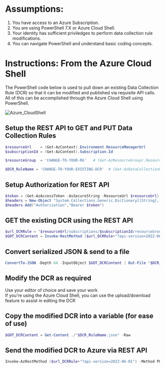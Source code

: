# Assumptions:
1. You have access to an Azure Subscription.
2. You are using PowerShell 7.X or Azure Cloud Shell.
3. Your identity has sufficient priviledges to perform data collection rule modifications.
4. You can navigate PowerShell and understand basic coding concepts.

# Instructions: From the Azure Cloud Shell
The PowerShell code below is used to pull down an existing Data Collection Rule (DCR) so that it can be modified and published via requisite API calls.
All of this can be accomplished through the Azure Cloud Shell using PowerShell.


![Azure_CloudShell](https://user-images.githubusercontent.com/32214072/231885364-9a989838-9ec7-4df3-8cdf-66dd059586f0.png)


## Setup the REST API to GET and PUT Data Collection Rules <br />
```PowerShell
$resourceUrl    = (Get-AzContext).Environment.ResourceManagerUrl
$subscriptionId = (Get-AzContext).Subscription.Id
```

```PowerShell
$resourceGroup  = 'CHANGE-TO-YOUR-RG'   # (Get-AzResourceGroup).ResourceGroupName
```

```PowerShell
$DCR_RuleName = 'CHANGE-TO-YOUR-EXISTING-DCR'  # (Get-AzDataCollectionRule).Name
```

## Setup Authorization for REST API
```PowerShell
$token = (Get-AzAccessToken -AsSecureString -ResourceUrl $resourceUrl).Token
$headers = New-Object "System.Collections.Generic.Dictionary[[String],[String]]"
$headers.Add("Authorization","Bearer $token")
```

## GET the existing DCR using the REST API
```PowerShell
$url_DCRRule = "$resourceUrl/subscriptions/$subscriptionId/resourceGroups/$resourceGroup/providers/Microsoft.Insights/dataCollectionRules/$($DCR_RuleName)"
$GOT_DCRContent = Invoke-RestMethod ($url_DCRRule+"?api-version=2022-06-01") -Method GET -Headers $headers
```

## Convert serialized JSON & send to a file
```PowerShell
ConvertTo-JSON -Depth 64 -InputObject $GOT_DCRContent | Out-File "$DCR_RuleName.json"
```

## Modify the DCR as required
Use your editor of choice and save your work <br/>
If you're using the Azure Cloud Shell, you can use the upload/download feature to assist in editing the DCR
 
## Copy the modified DCR into a variable (for ease of use)
```PowerShell
$GOT_DCRContent = Get-Content ./"$DCR_RuleName.json" -Raw
```

## Send the modified DCR to Azure via REST API  
```PowerShell
Invoke-AzRestMethod ($url_DCRRule+"?api-version=2022-06-01") -Method PUT -Payload $GOT_DCRContent
```
